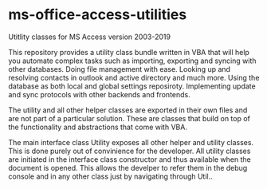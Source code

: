 # ms-office-access-utilities
Utitlity classes for MS Access version 2003-2019

This repository provides a utility class bundle written in VBA that will help you automate complex tasks such as importing, exporting and syncing with other databases. Doing file management with ease. Looking up and resolving contacts in outlook and active directory and much more. Using the database as both local and global settings reposiroty. 
Implementing update and sync protocols with other backends and frontends.

The utility and all other helper classes are exported in their own files and are not part of a particular solution.
These are classes that build on top of the functionality and abstractions that come with VBA.

The main interface class Utility exposes all other helper and utility classes. This is done purely out of convinience for the developer. All utility classes are initiated in the interface class constructor and thus available when the document is opened.
This allows the develper to refer them in the debug console and in any other class just by navigating through Util.<class>.
